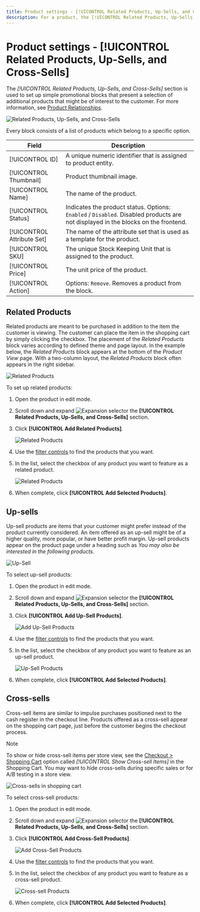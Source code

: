 ```yaml
---
title: Product settings - [!UICONTROL Related Products, Up-Sells, and Cross-Sells]
description: For a product, the [!UICONTROL Related Products, Up-Sells, and Cross-Sells] settings define simple promotional blocks on the product page that highlight a selection of additional products.
---
```

# Product settings - [!UICONTROL Related Products, Up-Sells, and Cross-Sells]

The _[!UICONTROL Related Products, Up-Sells, and Cross-Sells]_ section is used to set up simple promotional blocks that present a selection of additional products that might be of interest to the customer. For more information, see [Product Relationships](https://docs.magento.com/user-guide/marketing/product-relationships.html).

![Related Products, Up-Sells, and Cross-Sells](./assets/product-related-up-sell-cross-sell.png)<!-- zoom -->

Every block consists of a list of products which belong to a specific option.

|Field|Description|
|--- |--- |
|[!UICONTROL ID]|A unique numeric identifier that is assigned to product entity.|
|[!UICONTROL Thumbnail]|Product thumbnail image.|
|[!UICONTROL Name]|The name of the product.|
|[!UICONTROL Status]|Indicates the product status. Options: `Enabled` / `Disabled`. Disabled products are not displayed in the blocks on the frontend.|
|[!UICONTROL Attribute Set]|The name of the attribute set that is used as a template for the product.|
|[!UICONTROL SKU]|The unique Stock Keeping Unit that is assigned to the product.|
|[!UICONTROL Price]|The unit price of the product.|
|[!UICONTROL Action]|Options: `Remove`. Removes a product from the block.|

## Related Products

Related products are meant to be purchased in addition to the item the customer is viewing. The customer can place the item in the shopping cart by simply clicking the checkbox. The placement of the _Related Products_ block varies according to defined theme and page layout. In the example below, the _Related Products_ block appears at the bottom of the _Product View_ page. With a two-column layout, the _Related Products_ block often appears in the right sidebar.

![Related Products](./assets/storefront-product-related-products.png)<!-- zoom -->

To set up related products:

1. Open the product in edit mode.

1. Scroll down and expand ![Expansion selector](../assets/icon-display-expand.png) the **[!UICONTROL Related Products, Up-Sells, and Cross-Sells]** section.

1. Click **[!UICONTROL Add Related Products]**.

   ![Related Products](./assets/product-related-up-sell-cross-sell.png)<!-- zoom -->

1. Use the [filter controls](https://docs.magento.com/user-guide/stores/admin-grid-controls.html) to find the products that you want.

1. In the list, select the checkbox of any product you want to feature as a related product.

   ![Related Products](./assets/products-related-add.png)<!-- zoom -->

1. When complete, click **[!UICONTROL Add Selected Products]**.

## Up-sells

Up-sell products are items that your customer might prefer instead of the product currently considered. An item offered as an up-sell might be of a higher quality, more popular, or have better profit margin. Up-sell products appear on the product page under a heading such as _You may also be interested in the following products_.

![Up-Sell](./assets/storefront-product-upsell.png)<!-- zoom -->

To select up-sell products:

1. Open the product in edit mode.

1. Scroll down and expand ![Expansion selector](../assets/icon-display-expand.png) the **[!UICONTROL Related Products, Up-Sells, and Cross-Sells]** section.

1. Click **[!UICONTROL Add Up-Sell Products]**.

   ![Add Up-Sell Products](./assets/product-related-up-sell-cross-sell.png)<!-- zoom -->

1. Use the [filter controls](https://docs.magento.com/user-guide/stores/admin-grid-controls.html) to find the products that you want.

1. In the list, select the checkbox of any product you want to feature as an up-sell product.

   ![Up-Sell Products](./assets/product-up-sell-add.png)<!-- zoom -->

1. When complete, click **[!UICONTROL Add Selected Products]**.

## Cross-sells

Cross-sell items are similar to impulse purchases positioned next to the cash register in the checkout line. Products offered as a cross-sell appear on the shopping cart page, just before the customer begins the checkout process.

>[!NOTE]
>
>To show or hide cross-sell items per store view, see the [Checkout > Shopping Cart](https://docs.magento.com/user-guide/configuration/sales/checkout.html) option called _[!UICONTROL Show Cross-sell Items]_ in the Shopping Cart. You may want to hide cross-sells during specific sales or for A/B testing in a store view.

![Cross-sells in shopping cart](./assets/storefront-cart-cross-sells.png)<!-- zoom -->

To select cross-sell products:

1. Open the product in edit mode.

1. Scroll down and expand ![Expansion selector](../assets/icon-display-expand.png) the **[!UICONTROL Related Products, Up-Sells, and Cross-Sells]** section.

1. Click **[!UICONTROL Add Cross-Sell Products]**.

   ![Add Cross-Sell Products](./assets/product-related-up-sell-cross-sell.png)<!-- zoom -->

1. Use the [filter controls](https://docs.magento.com/user-guide/stores/admin-grid-controls.html) to find the products that you want.

1. In the list, select the checkbox of any product you want to feature as a cross-sell product.

   ![Cross-sell Products](./assets/product-cross-sell-add.png)<!-- zoom -->

1. When complete, click **[!UICONTROL Add Selected Products]**.
